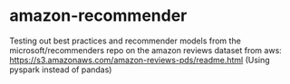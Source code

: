 # amazon-recommender

Testing out best practices and recommender models from the microsoft/recommenders repo on the amazon reviews dataset from aws: https://s3.amazonaws.com/amazon-reviews-pds/readme.html
(Using pyspark instead of pandas)